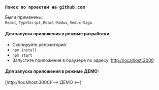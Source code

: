 ### `Поиск по проектам на github.com`  
  
Были применены:  
`React`, `TypeScript`, `React-Redux`, `Redux-Saga` 

#### Для запуска приложения в режиме разработки:

* Скопируйте репозиторий
*  `npm install`
*  `npm start`
* Запустите приложение в браузере по адресу: [http://localhost:3000](http://localhost:3000)  
  
  
#### Для запуска приложения в режиме ДЕМО:  
[http://localhost:3000](--> ДЕМО <--)
